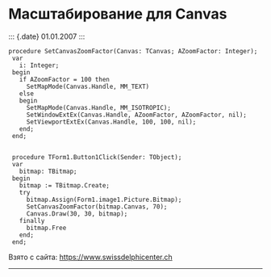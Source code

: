 Масштабирование для Canvas
==========================

::: {.date}
01.01.2007
:::

    procedure SetCanvasZoomFactor(Canvas: TCanvas; AZoomFactor: Integer);
     var
       i: Integer;
     begin
       if AZoomFactor = 100 then
         SetMapMode(Canvas.Handle, MM_TEXT)
       else
       begin
         SetMapMode(Canvas.Handle, MM_ISOTROPIC);
         SetWindowExtEx(Canvas.Handle, AZoomFactor, AZoomFactor, nil);
         SetViewportExtEx(Canvas.Handle, 100, 100, nil);
       end;
     end;
     
     
     procedure TForm1.Button1Click(Sender: TObject);
     var
       bitmap: TBitmap;
     begin
       bitmap := TBitmap.Create;
       try
         bitmap.Assign(Form1.image1.Picture.Bitmap);
         SetCanvasZoomFactor(bitmap.Canvas, 70);
         Canvas.Draw(30, 30, bitmap);
       finally
         bitmap.Free
       end;
     end;

Взято с сайта: <https://www.swissdelphicenter.ch>

------------------------------------------------------------------------
